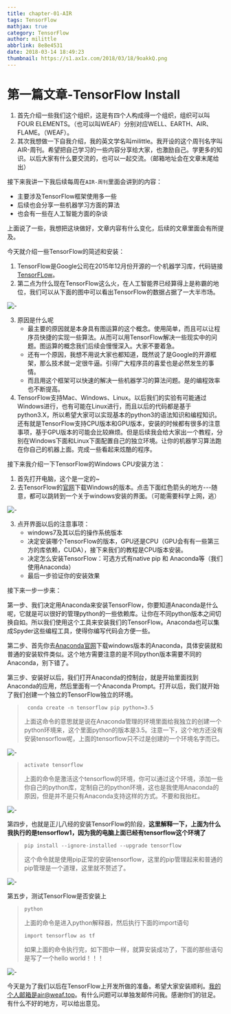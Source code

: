 ```yaml
---
title: chapter-01-AIR
tags: TensorFlow
mathjax: true
category: TensorFlow
author: milittle
abbrlink: 8e8e4531
date: 2018-03-14 18:49:23
thumbnail: https://s1.ax1x.com/2018/03/18/9oakkQ.png
---
```


#  第一篇文章-TensorFlow Install

1. 首先介绍一些我们这个组织，这是有四个人构成得一个组织，组织可以叫FOUR ELEMENTS。（也可以叫WEAF）分别对应WELL、EARTH、AIR、FLAME。（WEAF）。
2. 其次我想做一下自我介绍，我的英文学名叫milittle。我开设的这个周刊名字叫AIR-周刊。希望把自己学习的一些内容分享给大家，也激励自己。学更多的知识。以后大家有什么要交流的，也可以一起交流。（邮箱地址会在文章末尾给出）

接下来我讲一下我后续每周在`AIR-周刊`里面会讲到的内容：

* 主要涉及TensorFlow框架使用多一些
* 后续也会分享一些机器学习方面的算法
* 也会有一些在人工智能方面的杂谈

上面说了一些，我想把这块做好，文章内容有什么变化，后续的文章里面会有所提及。

今天就介绍一些TensorFlow的简述和安装：

1. TensorFlow是Google公司在2015年12月份开源的一个机器学习库，代码链接[TensorFLow](https://github.com/tensorflow/tensorflow)。
2. 第二点为什么现在TensorFlow这么火，在人工智能界已经算得上是称霸的地位，我们可以从下面的图中可以看出TensorFlow的数据占据了一大半市场。

![-](https://s1.ax1x.com/2018/03/14/94kzp6.jpg)

3. 原因是什么呢
   * 最主要的原因就是本身具有图运算的这个概念。使用简单，而且可以让程序员快捷的实现一些算法。从而可以用TensorFlow解决一些现实中的问题。图运算的概念我们后续会慢慢深入。大家不要着急。
   * 还有一个原因，我想不用说大家也都知道，既然说了是Google的开源框架，那么技术就一定很牛逼。引得广大程序员的喜爱也是必然发生的事情。
   * 而且用这个框架可以快速的解决一些机器学习的算法问题。是的编程效率也不断提高。
4. TensorFlow支持Mac、Windows、Linux。以后我们的实验有可能通过Windows进行，也有可能在Linux进行，而且以后的代码都是基于python3.X，所以希望大家可以实现基本的python3的语法知识和编程知识。还有就是TensorFlow支持CPU版本和GPU版本，安装的时候都有很多的注意事项，基于GPU版本的可能会比较麻烦。但是后续我会给大家出一个教程，分别在Windows下面和Linux下面配置自己的独立环境。让你的机器学习算法跑在你自己的机器上面。完成一些看起来炫酷的程序。

接下来我介绍一下TensorFlow的Windows CPU安装方法：

1. 首先打开电脑，这个是一定的~
2. 去TensorFlow的[官网](https://www.tensorflow.org/install/)下载Windows的版本。点击下面红色箭头的地方---随意，都可以跳转到一个关于windows安装的界面。（可能需要科学上网，逃）

![-](https://s1.ax1x.com/2018/03/14/94AS1K.png)

3. 点开界面以后的注意事项：
   * windows7及其以后的操作系统版本
   * 决定安装哪个TensorFlow的版本，GPU还是CPU（GPU会有有一些第三方的库依赖，CUDA），接下来我们的教程是CPU版本安装。
   * 决定怎么安装TensorFlow：可选方式有native pip 和 Anaconda等（我们使用Anaconda）
   * 最后一步验证你的安装效果

接下来一步一步来：

第一步、我们决定用Anaconda来安装TensorFlow，你要知道Anaconda是什么呢，它就是可以很好的管理python的一些依赖库。让你在不同python版本之间切换自如。所以我们使用这个工具来安装我们的TensorFlow。Anaconda也可以集成Spyder这些编程工具，使得你编写代码会方便一些。

第二步、首先你去[Anaconda官网](https://www.anaconda.com/download/)下载windows版本的Anaconda，具体安装就和普通的安装软件类似。这个地方需要注意的是不同python版本需要不同的Anaconda，别下错了。

第三步、安装好以后，我们打开Anaconda的控制台，就是开始里面找到Anaconda的应用，然后里面有一个Anaconda Prompt。打开以后，我们就开始了我们创建一个独立的TensorFlow独立的环境。

> ` conda create -n tensorflow pip python=3.5`
>
> 上面这命令的意思就是说在Anaconda管理的环境里面给我独立的创建一个python环境来，这个里面python的版本是3.5。注意一下，这个地方还没有安装tensorflow呢，上面的tensorflow只不过是创建的一个环境名字而已。

![-](https://s1.ax1x.com/2018/03/14/94kjt1.png)

>`activate tensorflow`
>
>上面的命令是激活这个tensorflow的环境，你可以通过这个环境，添加一些你自己的python库，定制自己的python环境，这也是我使用Anaconda的原因，但是并不是只有Anaconda支持这样的方式。不要和我抬杠。

![-](https://s1.ax1x.com/2018/03/14/94kXkR.png)

第四步，也就是正儿八经的安装TensorFlow的阶段，**这里解释一下，上面为什么我执行的是tensorflow1，因为我的电脑上面已经有tensorflow这个环境了**

>`pip install --ignore-installed --upgrade tensorflow`
>
>这个命令就是使用pip正常的安装tensorflow，这里的pip管理起来和普通的pip管理是一个道理，这里就不赘述了。

![-](https://s1.ax1x.com/2018/03/14/94kL79.png)

第五步，测试TensorFlow是否安装上

>`python`
>
>上面的命令是进入python解释器，然后执行下面的import语句
>
>`import tensorflow as tf`
>
>如果上面的命令执行完，如下图中一样，就算安装成功了，下面的那些语句是写了一个hello world！！！

![-](https://s1.ax1x.com/2018/03/22/9Hf66P.png)

今天是为了我们以后在TensorFlow上开发所做的准备。希望大家安装顺利。我的个人邮箱是air@weaf.top。有什么问题可以单独发邮件问我。感谢你们的驻足。有什么不好的地方，可以给出意见。